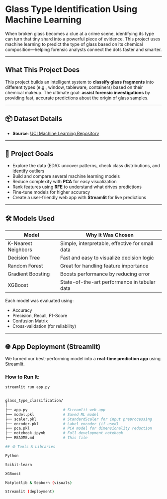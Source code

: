 # Glass Type Identification Using Machine Learning

When broken glass becomes a clue at a crime scene, identifying its type can turn that tiny shard into a powerful piece of evidence. This project uses machine learning to predict the type of glass based on its chemical composition—helping forensic analysts connect the dots faster and smarter.

---

## What This Project Does

This project builds an intelligent system to **classify glass fragments** into different types (e.g., window, tableware, containers) based on their chemical makeup. The ultimate goal: **assist forensic investigations** by providing fast, accurate predictions about the origin of glass samples.

---

## 📦 Dataset Details

- **Source**: [UCI Machine Learning Repository](https://archive.ics.uci.edu/ml/datasets/glass+identification)

---

## 🎯 Project Goals

- Explore the data (EDA): uncover patterns, check class distributions, and identify outliers
- Build and compare several machine learning models
- Reduce complexity with **PCA** for easy visualization
- Rank features using **RFE** to understand what drives predictions
- Fine-tune models for higher accuracy
- Create a user-friendly web app with **Streamlit** for live predictions

---

## 🛠 Models Used

| Model               | Why It Was Chosen                         |
|--------------------|--------------------------------------------|
| K-Nearest Neighbors| Simple, interpretable, effective for small data |
| Decision Tree      | Fast and easy to visualize decision logic |
| Random Forest      | Great for handling feature importance      |
| Gradient Boosting  | Boosts performance by reducing error       |
| XGBoost            | State-of-the-art performance in tabular data |

Each model was evaluated using:
- Accuracy
- Precision, Recall, F1-Score
- Confusion Matrix
- Cross-validation (for reliability)

---


## 🌐 App Deployment (Streamlit)

We turned our best-performing model into a **real-time prediction app** using Streamlit.

### How to Run It:

```bash
streamlit run app.py


glass_type_classification/
│
├── app.py                # Streamlit web app
├── model.pkl             # Saved ML model
├── scaler.pkl            # StandardScaler for input preprocessing
├── encoder.pkl           # Label encoder (if used)
├── pca.pkl               # PCA model for dimensionality reduction
├── notebook.ipynb        # Full development notebook
├── README.md             # This file

## ⚙️ Tools & Libraries

Python

Scikit-learn

XGBoost

Matplotlib & Seaborn (visuals)

Streamlit (deployment)

